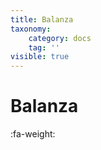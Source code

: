 ```yaml
---
title: Balanza
taxonomy:
    category: docs
    tag: ''
visible: true
---
```


#  Balanza 
:fa-weight:

